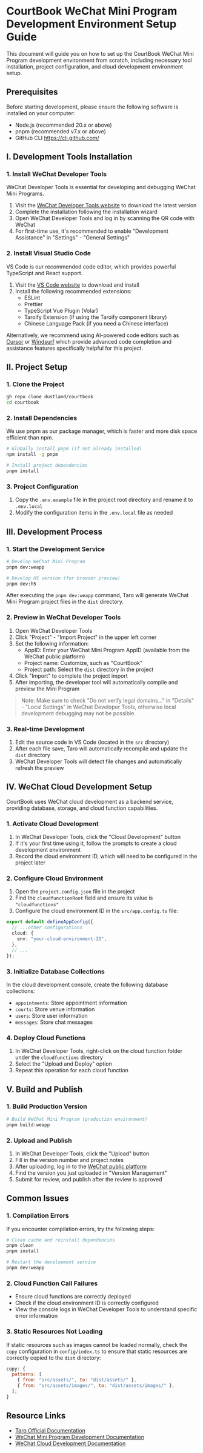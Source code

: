# CourtBook WeChat Mini Program Development Environment Setup Guide

This document will guide you on how to set up the CourtBook WeChat Mini Program development environment from scratch, including necessary tool installation, project configuration, and cloud development environment setup.

## Prerequisites

Before starting development, please ensure the following software is installed on your computer:

- Node.js (recommended 20.x or above)
- pnpm (recommended v7.x or above)
- GitHub CLI https://cli.github.com/

## I. Development Tools Installation

### 1. Install WeChat Developer Tools

WeChat Developer Tools is essential for developing and debugging WeChat Mini Programs.

1. Visit the [WeChat Developer Tools website](https://developers.weixin.qq.com/miniprogram/dev/devtools/download.html) to download the latest version
2. Complete the installation following the installation wizard
3. Open WeChat Developer Tools and log in by scanning the QR code with WeChat
4. For first-time use, it's recommended to enable "Development Assistance" in "Settings" - "General Settings"

### 2. Install Visual Studio Code

VS Code is our recommended code editor, which provides powerful TypeScript and React support.

1. Visit the [VS Code website](https://code.visualstudio.com/) to download and install
2. Install the following recommended extensions:
   - ESLint
   - Prettier
   - TypeScript Vue Plugin (Volar)
   - Taroify Extension (if using the Taroify component library)
   - Chinese Language Pack (if you need a Chinese interface)

Alternatively, we recommend using AI-powered code editors such as [Cursor](https://cursor.com/) or [Windsurf](https://windsurf.com/editor/) which provide advanced code completion and assistance features specifically helpful for this project.

## II. Project Setup

### 1. Clone the Project

```bash
gh repo clone dustland/courtbook
cd courtbook
```

### 2. Install Dependencies

We use pnpm as our package manager, which is faster and more disk space efficient than npm.

```bash
# Globally install pnpm (if not already installed)
npm install -g pnpm

# Install project dependencies
pnpm install
```

### 3. Project Configuration

1. Copy the `.env.example` file in the project root directory and rename it to `.env.local`
2. Modify the configuration items in the `.env.local` file as needed

## III. Development Process

### 1. Start the Development Service

```bash
# Develop WeChat Mini Program
pnpm dev:weapp

# Develop H5 version (for browser preview)
pnpm dev:h5
```

After executing the `pnpm dev:weapp` command, Taro will generate WeChat Mini Program project files in the `dist` directory.

### 2. Preview in WeChat Developer Tools

1. Open WeChat Developer Tools
2. Click "Project" - "Import Project" in the upper left corner
3. Set the following information:
   - AppID: Enter your WeChat Mini Program AppID (available from the WeChat public platform)
   - Project name: Customize, such as "CourtBook"
   - Project path: Select the `dist` directory in the project
4. Click "Import" to complete the project import
5. After importing, the developer tool will automatically compile and preview the Mini Program

> Note: Make sure to check "Do not verify legal domains..." in "Details" - "Local Settings" in WeChat Developer Tools, otherwise local development debugging may not be possible.

### 3. Real-time Development

1. Edit the source code in VS Code (located in the `src` directory)
2. After each file save, Taro will automatically recompile and update the `dist` directory
3. WeChat Developer Tools will detect file changes and automatically refresh the preview

## IV. WeChat Cloud Development Setup

CourtBook uses WeChat cloud development as a backend service, providing database, storage, and cloud function capabilities.

### 1. Activate Cloud Development

1. In WeChat Developer Tools, click the "Cloud Development" button
2. If it's your first time using it, follow the prompts to create a cloud development environment
3. Record the cloud environment ID, which will need to be configured in the project later

### 2. Configure Cloud Environment

1. Open the `project.config.json` file in the project
2. Find the `cloudfunctionRoot` field and ensure its value is `"cloudfunctions"`
3. Configure the cloud environment ID in the `src/app.config.ts` file:

```typescript
export default defineAppConfig({
  // ...other configurations
  cloud: {
    env: "your-cloud-environment-ID",
  },
  // ...
});
```

### 3. Initialize Database Collections

In the cloud development console, create the following database collections:

- `appointments`: Store appointment information
- `courts`: Store venue information
- `users`: Store user information
- `messages`: Store chat messages

### 4. Deploy Cloud Functions

1. In WeChat Developer Tools, right-click on the cloud function folder under the `cloudfunctions` directory
2. Select the "Upload and Deploy" option
3. Repeat this operation for each cloud function

## V. Build and Publish

### 1. Build Production Version

```bash
# Build WeChat Mini Program (production environment)
pnpm build:weapp
```

### 2. Upload and Publish

1. In WeChat Developer Tools, click the "Upload" button
2. Fill in the version number and project notes
3. After uploading, log in to the [WeChat public platform](https://mp.weixin.qq.com/)
4. Find the version you just uploaded in "Version Management"
5. Submit for review, and publish after the review is approved

## Common Issues

### 1. Compilation Errors

If you encounter compilation errors, try the following steps:

```bash
# Clean cache and reinstall dependencies
pnpm clean
pnpm install

# Restart the development service
pnpm dev:weapp
```

### 2. Cloud Function Call Failures

- Ensure cloud functions are correctly deployed
- Check if the cloud environment ID is correctly configured
- View the console logs in WeChat Developer Tools to understand specific error information

### 3. Static Resources Not Loading

If static resources such as images cannot be loaded normally, check the `copy` configuration in `config/index.ts` to ensure that static resources are correctly copied to the `dist` directory:

```javascript
copy: {
  patterns: [
    { from: "src/assets/", to: "dist/assets/" },
    { from: "src/assets/images/", to: "dist/assets/images/" },
  ];
}
```

## Resource Links

- [Taro Official Documentation](https://docs.taro.zone/)
- [WeChat Mini Program Development Documentation](https://developers.weixin.qq.com/miniprogram/dev/framework/)
- [WeChat Cloud Development Documentation](https://developers.weixin.qq.com/miniprogram/dev/wxcloud/basis/getting-started.html)
